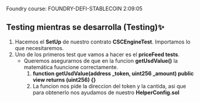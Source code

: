 Foundry course: FOUNDRY-DEFI-STABLECOIN
2:09:05

## Testing mientras se desarrolla (Testing)✨
1. Hacemos el **SetUp** de nuestro contrato **CSCEngineTest**. Importamos lo que necesitaremos.
2. Uno de los primeros test que vamos a hacer es el **priceFeed tests**.
    - Queremos asegurarnos de que en la funcion **getUsdValue()** la matemática fuuncione correctamente.
      1.  **function getUsdValue(address _token, uint256 _amount) public view returns (uint256) {}**
      2.  La funcion nos pide la direccion del token y la cantida, asi que para obtenerlo nos ayudamos de nuestro **HelperConfig.sol**

    